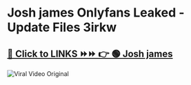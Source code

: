 
 # Josh james Onlyfans Leaked - Update Files 3irkw

## <h2><a href="https://clipsfans.com/Josh_james&ref=git">🔗 Click to LINKS ⏩⏩ 👉 🟢 Josh james </a></h2>

<a href="https://clipsfans.com/Josh_james&ref=git" rel="nofollow" data-target="animated-image.originalLink"><img src="https://i.ibb.co.com/xMMVF88/686577567.gif" alt="Viral Video Original" style="max-width: 100%; display: inline-block;" data-target="animated-image.originalImage"></a>

